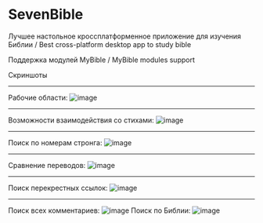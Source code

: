 # SevenBible
Лучшее настольное кроссплатформенное приложение для изучения Библии / Best cross-platform desktop app to study bible

Поддержка модулей MyBible / MyBible modules support

Скриншоты
***
Рабочие области:
![image](https://user-images.githubusercontent.com/93146235/153063422-5e78b932-2a5f-4175-8a28-79c5307afad8.png)
***
Возможности взаимодействия со стихами:
![image](https://user-images.githubusercontent.com/93146235/153063784-fc6a0b8a-bd40-4dfc-941b-c6816b0b14d7.png)
***
Поиск по номерам стронга:
![image](https://user-images.githubusercontent.com/93146235/153063949-580a8a27-125a-4f84-be5d-1d2075aa2809.png)
***
Сравнение переводов:
![image](https://user-images.githubusercontent.com/93146235/153064231-19bb044a-df32-4133-9508-0b485257983f.png)
***
Поиск перекрестных ссылок:
![image](https://user-images.githubusercontent.com/93146235/153064574-1d591efc-a9be-46ec-9241-741218dbfc65.png)
***
Поиск всех комментариев:
![image](https://user-images.githubusercontent.com/93146235/153064427-a5851f33-831a-4884-8b21-125a096d7f91.png)
Поиск по Библии:
![image](https://user-images.githubusercontent.com/93146235/153064732-aab15878-dd13-4ae4-b32f-eb2a8a44f221.png)
